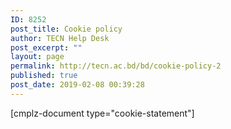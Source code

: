 ```yaml
---
ID: 8252
post_title: Cookie policy
author: TECN Help Desk
post_excerpt: ""
layout: page
permalink: http://tecn.ac.bd/bd/cookie-policy-2
published: true
post_date: 2019-02-08 00:39:28
---
```

[cmplz-document type="cookie-statement"]